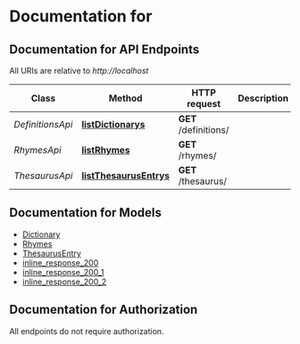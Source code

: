 # Documentation for 

<a name="documentation-for-api-endpoints"></a>
## Documentation for API Endpoints

All URIs are relative to *http://localhost*

Class | Method | HTTP request | Description
------------ | ------------- | ------------- | -------------
*DefinitionsApi* | [**listDictionarys**](Apis/DefinitionsApi.md#listdictionarys) | **GET** /definitions/ | 
*RhymesApi* | [**listRhymes**](Apis/RhymesApi.md#listrhymes) | **GET** /rhymes/ | 
*ThesaurusApi* | [**listThesaurusEntrys**](Apis/ThesaurusApi.md#listthesaurusentrys) | **GET** /thesaurus/ | 


<a name="documentation-for-models"></a>
## Documentation for Models

 - [Dictionary](./Models/Dictionary.md)
 - [Rhymes](./Models/Rhymes.md)
 - [ThesaurusEntry](./Models/ThesaurusEntry.md)
 - [inline_response_200](./Models/inline_response_200.md)
 - [inline_response_200_1](./Models/inline_response_200_1.md)
 - [inline_response_200_2](./Models/inline_response_200_2.md)


<a name="documentation-for-authorization"></a>
## Documentation for Authorization

All endpoints do not require authorization.
